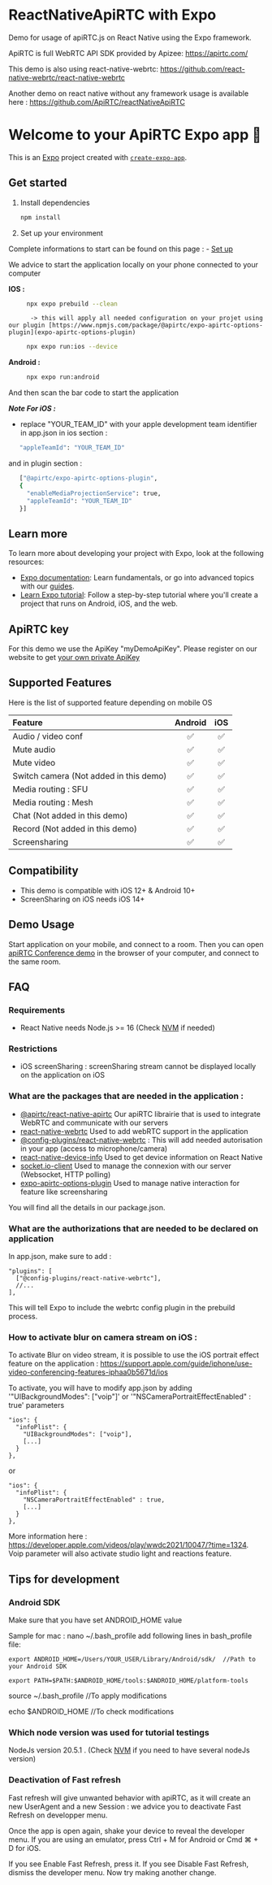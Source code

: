 # ReactNativeApiRTC with Expo

Demo for usage of apiRTC.js on React Native using the Expo framework.

ApiRTC is full WebRTC API SDK provided by Apizee: https://apirtc.com/

This demo is also using react-native-webrtc: https://github.com/react-native-webrtc/react-native-webrtc

Another demo on react native without any framework usage is available here : https://github.com/ApiRTC/reactNativeApiRTC

# Welcome to your ApiRTC Expo app 👋

This is an [Expo](https://expo.dev) project created with [`create-expo-app`](https://www.npmjs.com/package/create-expo-app).

## Get started

1. Install dependencies

   ```bash
   npm install
   ```
2. Set up your environment

  Complete informations to start can be found on this page :
    - [Set up](https://docs.expo.dev/get-started/set-up-your-environment/?mode=development-build&buildEnv=local)

  We advice to start the application locally on your phone connected to your computer

  <b>IOS :</b>
  
   ```bash
        npx expo prebuild --clean
   ```
          -> this will apply all needed configuration on your projet using our plugin [https://www.npmjs.com/package/@apirtc/expo-apirtc-options-plugin](expo-apirtc-options-plugin)
   ```bash
        npx expo run:ios --device
   ```

  <b>Android :</b>

   ```bash
        npx expo run:android
   ```

  And then scan the bar code to start the application

**_Note For iOS :_**
  - replace "YOUR_TEAM_ID" with your apple development team identifier in app.json
  in ios section :
   ```bash  
      "appleTeamId": "YOUR_TEAM_ID"
   ```

  and in plugin section :
   ```bash
      ["@apirtc/expo-apirtc-options-plugin",
      {
        "enableMediaProjectionService": true,
        "appleTeamId": "YOUR_TEAM_ID"
      }]
   ```
   
## Learn more

To learn more about developing your project with Expo, look at the following resources:

- [Expo documentation](https://docs.expo.dev/): Learn fundamentals, or go into advanced topics with our [guides](https://docs.expo.dev/guides).
- [Learn Expo tutorial](https://docs.expo.dev/tutorial/introduction/): Follow a step-by-step tutorial where you'll create a project that runs on Android, iOS, and the web.

## ApiRTC key
For this demo we use the ApiKey "myDemoApiKey". Please register on our website to get [your own private ApiKey](https://cloud.apizee.com/register)

## Supported Features
Here is the list of supported feature depending on mobile OS

| Feature | Android | iOS |
| :---         |     :---:      |     :---:      |
| Audio / video conf   | :white_check_mark: | :white_check_mark: |
| Mute audio   | :white_check_mark: | :white_check_mark: |
| Mute video   | :white_check_mark: | :white_check_mark: |
| Switch camera (Not added in this demo)  | :white_check_mark: | :white_check_mark: |
| Media routing : SFU   | :white_check_mark: | :white_check_mark: |
| Media routing : Mesh  | :white_check_mark: | :white_check_mark: |
| Chat (Not added in this demo)    | :white_check_mark: | :white_check_mark: |
| Record (Not added in this demo)    | :white_check_mark: | :white_check_mark: |
| Screensharing | :white_check_mark: | :white_check_mark:  |

## Compatibility
- This demo is compatible with iOS 12+ & Android 10+
- ScreenSharing on iOS needs iOS 14+

## Demo Usage

Start application on your mobile, and connect to a room.
Then you can open [apiRTC Conference demo](https://apirtc.github.io/ApiRTC-examples/conferencing/index.html) in the browser of your computer, and connect to the same room.

## FAQ

### Requirements
* React Native needs Node.js >= 16 (Check [NVM](https://github.com/nvm-sh/nvm) if needed)

### Restrictions
* iOS screenSharing : screenSharing stream cannot be displayed locally on the application on iOS

### What are the packages that are needed in the application :

- [@apirtc/react-native-apirtc](https://www.npmjs.com/package/@apirtc/apirtc)
Our apiRTC librairie that is used to integrate WebRTC and communicate with our servers
- [react-native-webrtc](https://www.npmjs.com/package/react-native-webrtc)
Used to add webRTC support in the application
- [@config-plugins/react-native-webrtc](https://www.npmjs.com/package/@config-plugins/react-native-webrtc) :
This will add needed autorisation in your app (access to microphone/camera)
- [react-native-device-info](https://www.npmjs.com/package/react-native-device-info)
Used to get device information on React Native
- [socket.io-client](https://www.npmjs.com/package/socket.io-client)
Used to manage the connexion with our server (Websocket, HTTP polling)
- [expo-apirtc-options-plugin](https://www.npmjs.com/package/@apirtc/expo-apirtc-options-plugin)
Used to manage native interaction for feature like screensharing

You will find all the details in our package.json.

### What are the authorizations that are needed to be declared on application

In app.json, make sure to add :

    "plugins": [
      ["@config-plugins/react-native-webrtc"],
      //...
    ],

This will tell Expo to include the webrtc config plugin in the prebuild process.

### How to activate blur on camera stream on iOS :

To activate Blur on video stream, it is possible to use the iOS portrait effect feature on the application :
https://support.apple.com/guide/iphone/use-video-conferencing-features-iphaa0b5671d/ios

To activate, you will have to modify app.json by adding '"UIBackgroundModes": ["voip"]' or '"NSCameraPortraitEffectEnabled" : true' parameters 

    "ios": {
      "infoPlist": {
        "UIBackgroundModes": ["voip"],
        [...]
      }
    },

or 

    "ios": {
      "infoPlist": {
        "NSCameraPortraitEffectEnabled" : true,
        [...]
      }
    },

More information here : https://developer.apple.com/videos/play/wwdc2021/10047/?time=1324.
Voip parameter will also activate studio light and reactions feature.

## Tips for development

### Android SDK

Make sure that you have set ANDROID_HOME value

Sample for mac :
nano ~/.bash_profile
add following lines in bash_profile file:

    export ANDROID_HOME=/Users/YOUR_USER/Library/Android/sdk/  //Path to your Android SDK

    export PATH=$PATH:$ANDROID_HOME/tools:$ANDROID_HOME/platform-tools

source ~/.bash_profile //To apply modifications

echo $ANDROID_HOME //To check modifications

### Which node version was used for tutorial testings

NodeJs version 20.5.1 . (Check [NVM](https://github.com/nvm-sh/nvm) if you need to have several nodeJs version)

### Deactivation of Fast refresh

Fast refresh will give unwanted behavior with apiRTC, as it will create an new UserAgent and a new Session : we advice you to deactivate Fast Refresh on developper menu.

Once the app is open again, shake your device to reveal the developer menu. If you are using an emulator, press Ctrl + M for Android or Cmd ⌘ + D for iOS.

If you see Enable Fast Refresh, press it. If you see Disable Fast Refresh, dismiss the developer menu. Now try making another change.